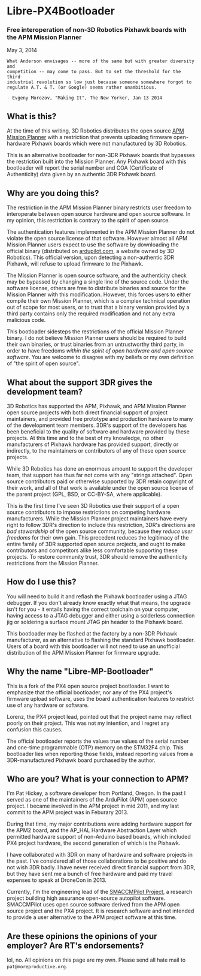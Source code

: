 
# Libre-PX4Bootloader

### Free interoperation of non-3D Robotics Pixhawk boards with the APM Mission Planner

May 3, 2014

    What Anderson envisages -- more of the same but with greater diversity and
    competition -- may come to pass. But to set the threshold for the third
    industrial revolution so low just because someone somewhere forgot to
    regulate A.T. & T. (or Google) seems rather unambitious.

    - Evgeny Morozov, "Making It", The New Yorker, Jan 13 2014

## What is this?

At the time of this writing, 3D Robotics distributes the open source [APM
Mission Planner][mp] with a restriction that prevents uploading firmware
open-hardware Pixhawk boards which were not manufactured by 3D Robotics.

[mp]: http://planner.ardupilot.com/

This is an alternative bootloader for non-3DR Pixhawk boards that bypasses the
restriction built into the Mission Planner. Any Pixhawk board with this
bootloader will report the serial number and COA (Certificate of Authenticity)
data given by an authentic 3DR Pixhawk board.

## Why are you doing this?

The restriction in the APM Mission Planner binary restricts user freedom to
interoperate between open source hardware and open source software. In my
opinion, this restriction is contrary to the spirit of open source.

The authentication features implemented in the APM Mission Planner do not
violate the open source license of that software. However almost all APM
Mission Planner users expect to use the software by downloading the official
binary (distributed on [ardupilot.com](http://ardupilot.com/downloads/), a
website owned by 3D Robotics). This official version, upon detecting a
non-authentic 3DR Pixhawk, will refuse to upload firmware to the Pixhawk.

The Mission Planner is open source software, and the authenticity check may be
bypassed by changing a single line of the source code. Under the software
license, others are free to distribute binaries and source for the Mission
Planner with this modification. However, this forces users to either compile
their own Mission Planner, which is a complex technical operation out of scope
for most users, or to trust that a binary version provided by a third party
contains only the required modification and not any extra malicious code.

This bootloader sidesteps the restrictions of the official Mission Planner
binary. I do not believe Mission Planner users should be required to build
their own binaries, or trust binaries from an untrustworthy third party, in
order to have freedoms *within the spirit of open hardware and open source
software*. You are welcome to disagree with my beliefs or my own definition of
"the spirit of open source".

## What about the support 3DR gives the development team?

3D Robotics has supported the APM, Pixhawk, and APM Mission Planner open source
projects with both direct financial support of project maintainers, and provided
free prototype and production hardware to many of the development team members.
3DR's support of the developers has been beneficial to the quality of software
and hardware provided by these projects. At this time and to the best of my
knowledge, no other manufacturers of Pixhawk hardware has provided support,
directly or indirectly, to the maintainers or contributors of any of these open
source projects.

While 3D Robotics has done an enormous amount to support the developer team,
that support has thus far not come with any "strings attached". Open source
contributors paid or otherwise supported by 3DR retain copyright of their work,
and all of that work is available under the open source license of the parent
project (GPL, BSD, or CC-BY-SA, where applicable).

This is the first time I've seen 3D Robotics use their support of a open source
contributors to impose restrictions on competing hardware manufacturers.
While the Mission Planner project maintainers have every right to follow 3DR's
direction to include this restriction, 3DR's directions are *bad stewardship* of
the open source community, because they *reduce user freedoms* for their own
gain. This precedent reduces the legitimacy of the entire family of 3DR
supported open source projects, and ought to make contributors and competitors
alike less comfortable supporting these projects. To restore community trust,
3DR should remove the authenticity restrictions from the Mission Planner.

## How do I use this?

You will need to build it and reflash the Pixhawk bootloader using a JTAG
debugger. If you don't already know exactly what that means, the upgrade isn't
for you - it entails having the correct toolchain on your computer, having
access to a JTAG debugger and either using a solderless connection jig or
soldering a surface mount JTAG pin header to the Pixhawk board.

This bootloader may be flashed at the factory by a non-3DR Pixhawk manufacturer,
as an alternative to flashing the standard Pixhawk bootloader.  Users of a board
with this bootloader will not need to use an unofficial distribution of the APM
Mission Planner for firmware upgrade.

## Why the name "Libre-MP-Bootloader"

This is a fork of the PX4 open source project bootloader. I want to emphasize
that the official bootloader, nor any of the PX4 project's firmware upload
software, uses the board authentication features to restrict use of any hardware
or software.

Lorenz, the PX4 project lead, pointed out that the project name may reflect
poorly on their project. This was not my intention, and I regret any confusion
this causes.

The official bootloader reports the values true values of the serial
number and one-time programmable (OTP) memory on the STM32F4 chip. This
bootloader lies when reporting those fields, instead reporting values
from a 3DR-manufactured Pixhawk board purchased by the author.

## Who are you? What is your connection to APM?

I'm Pat Hickey, a software developer from Portland, Oregon. In the past I served
as one of the maintainers of the ArduPilot (APM) open source project. I became
involved in the APM project in mid 2011, and my last commit to the APM project
was in Feburary 2013.

During that time, my major contributions were adding hardware support for the
APM2 board, and the AP_HAL Hardware Abstraction Layer which permitted hardware
support of non-Arduino based boards, which included PX4 project hardware, the
second generation of which is the Pixhawk.

I have collaborated with 3DR on many of hardware and software projects in the
past. I've considered all of those collaborations to be positive and do not wish
3DR badly.  I have never received direct financial support from 3DR, but they
have sent me a bunch of free hardware and paid my travel expenses to speak at
DroneCon in 2013.

Currently, I'm the engineering lead of the [SMACCMPilot Project][sp], a research
project building high assurance open-source autopilot software. SMACCMPilot
uses open source software derived from the APM open source project and the PX4
project. It is research software and not intended to provide a user alternative
to the APM project software at this time.

[sp]: http://smaccmpilot.org

## Are these opinions the opinions of your employer? Are RT's endorsements?

lol, no. All opinions on this page are my own. Please send all hate mail to
`pat@moreproductive.org`.


